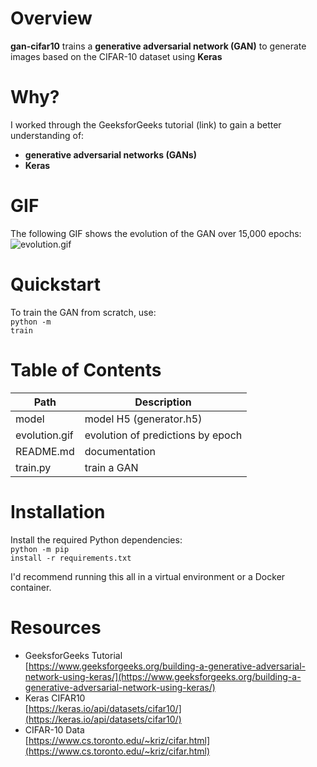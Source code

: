 # Overview

<b>gan-cifar10</b> trains a <b>generative adversarial network (GAN)</b> to generate images based on the CIFAR-10 dataset using <b>Keras</b>

# Why?

I worked through the GeeksforGeeks tutorial (link) to gain a better understanding of:
* <b>generative adversarial networks (GANs)</b>
* <b>Keras</b>

# GIF

The following GIF shows the evolution of the GAN over 15,000 epochs:
![evolution.gif](evolution.gif)

# Quickstart

To train the GAN from scratch, use:<br>
<code>python -m train</code>

# Table of Contents

| Path          | Description                       |
|---------------|-----------------------------------|
| model         | model H5 (generator.h5)           |
| evolution.gif | evolution of predictions by epoch |
| README.md     | documentation                     |
| train.py      | train a GAN                       |

# Installation

Install the required Python dependencies:<br>
<code>python -m pip install -r requirements.txt</code>

I'd recommend running this all in a virtual environment or a Docker container.

# Resources

* GeeksforGeeks Tutorial<br>
[https://www.geeksforgeeks.org/building-a-generative-adversarial-network-using-keras/](https://www.geeksforgeeks.org/building-a-generative-adversarial-network-using-keras/)
* Keras CIFAR10<br>
[https://keras.io/api/datasets/cifar10/](https://keras.io/api/datasets/cifar10/)
* CIFAR-10 Data<br>
[https://www.cs.toronto.edu/~kriz/cifar.html](https://www.cs.toronto.edu/~kriz/cifar.html)